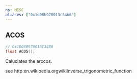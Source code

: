 ```yaml
---
ns: MISC
aliases: ["0x1d08b970013c34b6"]
---
```

## ACOS

```c
// 0x1D08B970013C34B6
float ACOS();
```

Caluclates the arccos.

see http:en.wikipedia.orgwikiInverse_trigonometric_function

